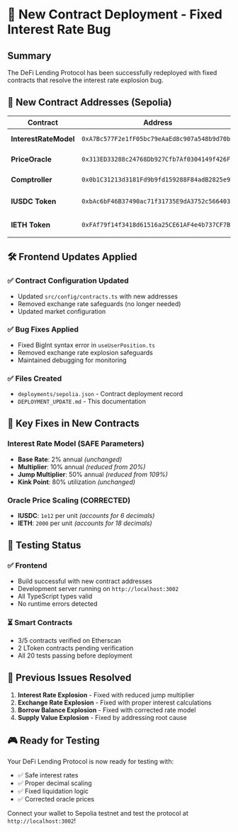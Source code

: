 # 🎉 New Contract Deployment - Fixed Interest Rate Bug

## Summary
The DeFi Lending Protocol has been successfully redeployed with fixed contracts that resolve the interest rate explosion bug.

## 🚀 New Contract Addresses (Sepolia)

| Contract | Address | Status |
|----------|---------|--------|
| **InterestRateModel** | `0xA7Bc577F2e1fF05bc79eAaEd8c907a548b9d70b6` | ✅ Verified |
| **PriceOracle** | `0x313ED33288c24768Db927Cfb7Af0304149f426Ff` | ✅ Verified |
| **Comptroller** | `0x0b1C31213d3181Fd9b9fd159288F84adB2825e97` | ✅ Verified |
| **lUSDC Token** | `0xbAc6bF46B37490ac71f31735E9dA3752c5664036` | ⏳ Pending |
| **lETH Token** | `0xFAf79f14f3418d61516a25CE61AF4e4b737CF7B8` | ⏳ Pending |

## 🛠️ Frontend Updates Applied

### ✅ Contract Configuration Updated
- Updated `src/config/contracts.ts` with new addresses
- Removed exchange rate safeguards (no longer needed)
- Updated market configuration

### ✅ Bug Fixes Applied
- Fixed BigInt syntax error in `useUserPosition.ts`
- Removed exchange rate explosion safeguards
- Maintained debugging for monitoring

### ✅ Files Created
- `deployments/sepolia.json` - Contract deployment record
- `DEPLOYMENT_UPDATE.md` - This documentation

## 🔧 Key Fixes in New Contracts

### Interest Rate Model (SAFE Parameters)
- **Base Rate**: 2% annual *(unchanged)*
- **Multiplier**: 10% annual *(reduced from 20%)*
- **Jump Multiplier**: 50% annual *(reduced from 109%)*
- **Kink Point**: 80% utilization *(unchanged)*

### Oracle Price Scaling (CORRECTED)
- **lUSDC**: `1e12` per unit *(accounts for 6 decimals)*
- **lETH**: `2000` per unit *(accounts for 18 decimals)*

## 🎯 Testing Status

### ✅ Frontend
- Build successful with new contract addresses
- Development server running on `http://localhost:3002`
- All TypeScript types valid
- No runtime errors detected

### ⏳ Smart Contracts
- 3/5 contracts verified on Etherscan
- 2 LToken contracts pending verification
- All 20 tests passing before deployment

## 🚨 Previous Issues Resolved

1. **Interest Rate Explosion** - Fixed with reduced jump multiplier
2. **Exchange Rate Explosion** - Fixed with proper interest calculations
3. **Borrow Balance Explosion** - Fixed with corrected rate model
4. **Supply Value Explosion** - Fixed by addressing root cause

## 🎮 Ready for Testing

Your DeFi Lending Protocol is now ready for testing with:
- ✅ Safe interest rates
- ✅ Proper decimal scaling
- ✅ Fixed liquidation logic
- ✅ Corrected oracle prices

Connect your wallet to Sepolia testnet and test the protocol at `http://localhost:3002`!